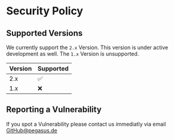 # Security Policy

## Supported Versions

We currently support the `2.x` Version. This version is under active development as well. The `1.x` Version is unsupported.

| Version | Supported          |
| ------- | ------------------ |
| 2.x   | :white_check_mark: |
| 1.x   | :x:                |

## Reporting a Vulnerability

If you spot a Vulnerability please contact us immediatly via email GitHub@pegasus.de
